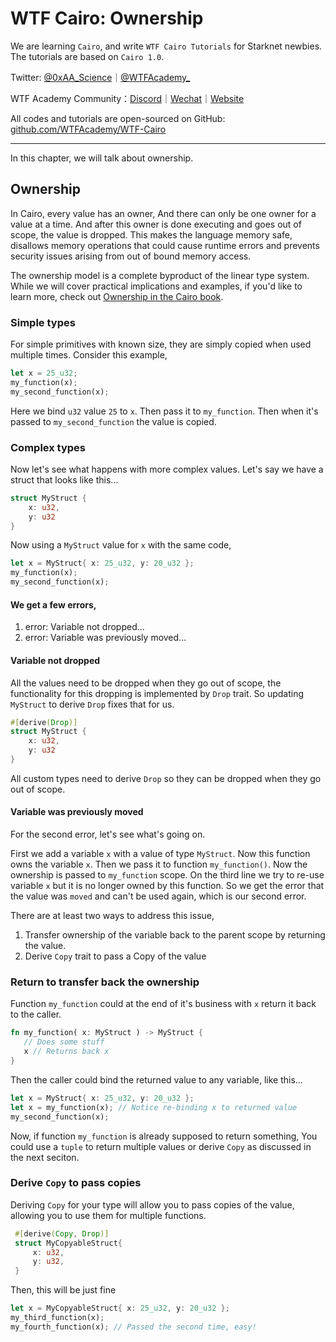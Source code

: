# WTF Cairo: Ownership

We are learning `Cairo`, and write `WTF Cairo Tutorials` for Starknet newbies. The tutorials are based on `Cairo 1.0`.

Twitter: [@0xAA_Science](https://twitter.com/0xAA_Science)｜[@WTFAcademy\_](https://twitter.com/WTFAcademy_)

WTF Academy Community：[Discord](https://discord.wtf.academy)｜[Wechat](https://docs.google.com/forms/d/e/1FAIpQLSe4KGT8Sh6sJ7hedQRuIYirOoZK_85miz3dw7vA1-YjodgJ-A/viewform?usp=sf_link)｜[Website](https://wtf.academy)

All codes and tutorials are open-sourced on GitHub: [github.com/WTFAcademy/WTF-Cairo](https://github.com/WTFAcademy/WTF-Cairo)

---

In this chapter, we will talk about ownership.

## Ownership

In Cairo, every value has an owner, And there can only be one owner for a value at a time. And after this owner is done executing and goes out of scope, the value is dropped. This makes the language memory safe, disallows memory operations that could cause runtime errors and prevents security issues arising from out of bound memory access.

The ownership model is a complete byproduct of the linear type system. While we will cover practical implications and examples, if you'd like to learn more, check out [Ownership in the Cairo book](https://cairo-book.github.io/ch03-00-understanding-ownership.html).

### Simple types

For simple primitives with known size, they are simply copied when used multiple times. Consider this example,

```rust
let x = 25_u32;
my_function(x);
my_second_function(x);
```

Here we bind `u32` value `25` to `x`. Then pass it to `my_function`. Then when it's passed to `my_second_function` the value is copied.

### Complex types

Now let's see what happens with more complex values.
Let's say we have a struct that looks like this...

```rust
struct MyStruct {
	x: u32,
	y: u32
}
```

Now using a `MyStruct` value for `x` with the same code,

```rust
let x = MyStruct{ x: 25_u32, y: 20_u32 };
my_function(x);
my_second_function(x);
```

#### We get a few errors,

1. error: Variable not dropped...
2. error: Variable was previously moved...

#### Variable not dropped

All the values need to be dropped when they go out of scope, the functionality for this dropping is implemented by `Drop` trait.
So updating `MyStruct` to derive `Drop` fixes that for us.

```rust
#[derive(Drop)]
struct MyStruct {
	x: u32,
	y: u32
}
```

All custom types need to derive `Drop` so they can be dropped when they go out of scope.

#### Variable was previously moved

For the second error, let's see what's going on.

First we add a variable `x` with a value of type `MyStruct`. Now this function owns the variable `x`.
Then we pass it to function `my_function()`. Now the ownership is passed to `my_function` scope.
On the third line we try to re-use variable `x` but it is no longer owned by this function. So we get the error that the value was `moved` and can't be used again, which is our second error.

There are at least two ways to address this issue,

1. Transfer ownership of the variable back to the parent scope by returning the value.
2. Derive `Copy` trait to pass a Copy of the value

### Return to transfer back the ownership

Function `my_function` could at the end of it's business with `x` return it back to the caller.

```rust
fn my_function( x: MyStruct ) -> MyStruct {
   // Does some stuff
   x // Returns back x
}
```

Then the caller could bind the returned value to any variable, like this...

```rust
let x = MyStruct{ x: 25_u32, y: 20_u32 };
let x = my_function(x); // Notice re-binding x to returned value
my_second_function(x);
```

Now, if function `my_function` is already supposed to return something, You could use a `tuple` to return multiple values or derive `Copy` as discussed in the next seciton.

### Derive `Copy` to pass copies

Deriving `Copy` for your type will allow you to pass copies of the value, allowing you to use them for multiple functions.

```rust
 #[derive(Copy, Drop)]
 struct MyCopyableStruct{
     x: u32,
     y: u32,
 }
```

Then, this will be just fine

```rust
let x = MyCopyableStruct{ x: 25_u32, y: 20_u32 };
my_third_function(x);
my_fourth_function(x); // Passed the second time, easy!
```
